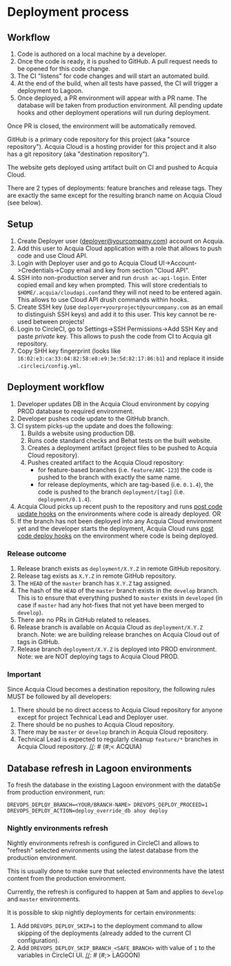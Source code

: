 # Deployment process

## Workflow

1. Code is authored on a local machine by a developer.
2. Once the code is ready, it is pushed to GitHub. A pull request needs to be opened for this code change.
3. The CI "listens" for code changes and will start an automated build.
4. At the end of the build, when all tests have passed, the CI will trigger a deployment to Lagoon.
5. Once deployed, a PR environment will appear with a PR name. The database will be taken from production environment.
   All pending update hooks and other deployment operations will run during deployment.

Once PR is closed, the environment will be automatically removed.

[//]: # (#;> ACQUIA)
GitHub is a primary code repository for this project (aka "source repository").
Acquia Cloud is a hosting provider for this project and it also has a git repository (aka "destination repository").

The website gets deployed using artifact built on CI and pushed to Acquia Cloud.

There are 2 types of deployments: feature branches and release tags. They are exactly the same except for the resulting branch name on Acquia Cloud (see below).

## Setup
1. Create Deployer user (deployer@yourcompany.com) account on Acquia.
2. Add this user to Acquia Cloud application with a role that allows to push
   code and use Cloud API.
3. Login with Deployer user and go to Acquia Cloud UI->Account->Credentials->Copy email and key from section "Cloud API".
4. SSH into non-production server and run `drush ac-api-login`. Enter copied email and key when prompted. This will store credentials to `$HOME/.acquia/cloudapi.conf`and they will not need to be entered again. This allows to use Cloud API drush commands within hooks.
5. Create SSH key (use `deployer+yourproject@yourcompany.com` as an email to distinguish SSH keys) and add it to this user. This key cannot be re-used between projects!
6. Login to CircleCI, go to Settings->SSH Permissions->Add SSH Key and paste *private* key. This allows to push the code from CI to Acquia git repository.
7. Copy SHH key fingerprint (looks like `16:02:e3:ca:33:04:82:58:e8:e9:3e:5d:82:17:86:b1`) and replace it inside `.circleci/config.yml`.

## Deployment workflow
1. Developer updates DB in the Acquia Cloud environment by copying PROD database to required environment.
2. Developer pushes code update to the GitHub branch.
3. CI system picks-up the update and does the following:
    1. Builds a website using production DB.
    2. Runs code standard checks and Behat tests on the built website.
    3. Creates a deployment artifact (project files to be pushed to Acquia Cloud repository).
    4. Pushes created artifact to the Acquia Cloud repository:
        - for feature-based branches (i.e. `feature/ABC-123`) the code is pushed to the branch with exactly the same name.
        - for release deployments, which are tag-based (i.e. `0.1.4`), the code is pushed to the branch `deployment/[tag]` (i.e. `deployment/0.1.4`).
4. Acquia Cloud picks up recent push to the repository and runs [post code update hooks](hooks/dev/post-code-update) on the environments where code is already deployed.
OR
4. If the branch has not been deployed into any Acquia Cloud environment yet and the developer starts the deployment, Acquia Cloud runs [post code deploy hooks](hooks/dev/post-code-deploy) on the environment where code is being deployed.

### Release outcome
1. Release branch exists as `deployment/X.Y.Z` in remote GitHub repository.
2. Release tag exists as `X.Y.Z` in remote GitHub repository.
3. The `HEAD` of the `master` branch has `X.Y.Z` tag assigned.
4. The hash of the `HEAD` of the `master` branch exists in the `develop` branch. This is to ensure that everything pushed to `master` exists in `developed` (in case if `master` had any hot-fixes that not yet have been merged to `develop`).
5. There are no PRs in GitHub related to releases.
6. Release branch is available on Acquia Cloud as `deployment/X.Y.Z` branch. Note: we are building release branches on Acquia Cloud out of tags in GitHub.
7. Release branch `deployment/X.Y.Z` is deployed into PROD environment. Note: we are NOT deploying tags to Acquia Cloud PROD.

### Important
Since Acquia Cloud becomes a destination repository, the following rules MUST be followed by all developers:
1. There should be no direct access to Acquia Cloud repository for anyone except for project Technical Lead and Deployer user.
2. There should be no pushes to Acquia Cloud repository.
3. There may be `master` or `develop` branch in Acquia Cloud repository.
4. Technical Lead is expected to regularly cleanup `feature/*` branches in Acquia Cloud repository.
[//]: # (#;< ACQUIA)

[//]: # (#;< LAGOON)
## Database refresh in Lagoon environments

To fresh the database in the existing Lagoon environment with the databSe from
production environment, run:

```
DREVOPS_DEPLOY_BRANCH=<YOUR/BRANCH-NAME> DREVOPS_DEPLOY_PROCEED=1 DREVOPS_DEPLOY_ACTION=deploy_override_db ahoy deploy
```

### Nightly environments refresh

Nightly environments refresh is configured in CircleCI and allows to "refresh"
selected environments using the latest database from the production environment.

This is usually done to make sure that selected environments have the latest
content from the production environment.

Currently, the refresh is configured to happen at 5am and applies to `develop`
and `master` environments.

It is possible to skip nightly deployments for certain environments:
1. Add `DREVOPS_DEPLOY_SKIP=1` to the deployment command to allow skipping of the deployments (already added to the current CI configuration).
2. Add `DREVOPS_DEPLOY_SKIP_BRANCH_<SAFE_BRANCH>` with value of `1` to the variables in CircleCI UI.
[//]: # (#;> LAGOON)
